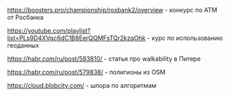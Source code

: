https://boosters.pro/championship/rosbank2/overview - конкурс по АТМ от Росбанка

https://youtube.com/playlist?list=PLs9D4XVqc6dC1B8EerQQMFsTQr2kzqOhk - курс по использованию геоданных

https://habr.com/ru/post/583810/ - статья про walkability в Питере

https://habr.com/ru/post/579838/ - полигионы из OSM

https://cloud.blobcity.com/ - шпора по алгоритмам
